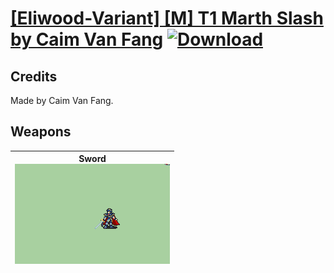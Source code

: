 # [\[Eliwood-Variant\] \[M\] T1 Marth Slash by Caim Van Fang](./) [![Download](https://img.shields.io/badge/Download-%5BEliwood--Variant%5D%20%5BM%5D%20T1%20Marth%20Slash%20by%20Caim%20Van%20Fang-red)](https://minhaskamal.github.io/DownGit/#/home?url=https://github.com/Klokinator/FE-Repo/tree/main/Battle%20Animations/Lords%20-%20FE6,%20FE7%20Types/%5BEliwood-Variant%5D%20%5BM%5D%20T1%20Marth%20Slash%20by%20Caim%20Van%20Fang)
## Credits

Made by Caim Van Fang.

## Weapons

| <b>Sword</b><br/><img alt="Sword animation" src="./1.%20Sword/Sword.gif"/> |
| :---: |
